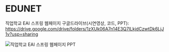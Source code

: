 # EDUNET
직업학교 EAI 스프링 웹페이지
구글드라이브(시연영상, 코드, PPT): https://drive.google.com/drive/folders/1zXUk06A7n14E3Q7lLkjdCzwtDk6LjJ1v?usp=sharing

![직업학교 EAI 스프링 웹페이지 PPT](https://github.com/user-attachments/assets/15ad8968-32bc-4cb3-a702-9f41c7d4585e)

